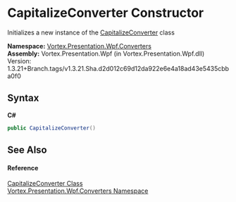 # CapitalizeConverter Constructor 
 

Initializes a new instance of the <a href="T_Vortex_Presentation_Wpf_Converters_CapitalizeConverter.md">CapitalizeConverter</a> class

**Namespace:**&nbsp;<a href="N_Vortex_Presentation_Wpf_Converters.md">Vortex.Presentation.Wpf.Converters</a><br />**Assembly:**&nbsp;Vortex.Presentation.Wpf (in Vortex.Presentation.Wpf.dll) Version: 1.3.21+Branch.tags/v1.3.21.Sha.d2d012c69d12da922e6e4a18ad43e5435cbba0f0

## Syntax

**C#**<br />
``` C#
public CapitalizeConverter()
```


## See Also


#### Reference
<a href="T_Vortex_Presentation_Wpf_Converters_CapitalizeConverter.md">CapitalizeConverter Class</a><br /><a href="N_Vortex_Presentation_Wpf_Converters.md">Vortex.Presentation.Wpf.Converters Namespace</a><br />
